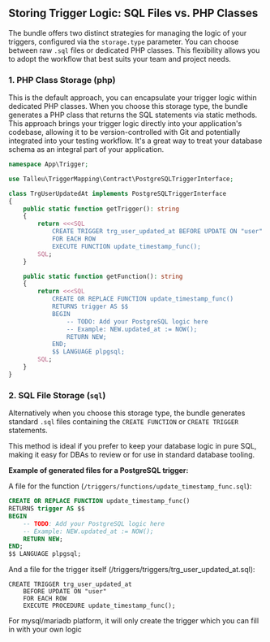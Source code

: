 ## Storing Trigger Logic: SQL Files vs. PHP Classes

The bundle offers two distinct strategies for managing the logic of your triggers, configured via the `storage.type` parameter. You can choose between raw `.sql` files or dedicated PHP classes. This flexibility allows you to adopt the workflow that best suits your team and project needs.

### 1. PHP Class Storage (php)

This is the default approach, you can encapsulate your trigger logic within dedicated PHP classes. When you choose this storage type, the bundle generates a PHP class that returns the SQL statements via static methods.
This approach brings your trigger logic directly into your application's codebase, allowing it to be version-controlled with Git and potentially integrated into your testing workflow. It's a great way to treat your database schema as an integral part of your application.

```php
namespace App\Trigger;

use Talleu\TriggerMapping\Contract\PostgreSQLTriggerInterface;

class TrgUserUpdatedAt implements PostgreSQLTriggerInterface
{
    public static function getTrigger(): string
    {
        return <<<SQL
            CREATE TRIGGER trg_user_updated_at BEFORE UPDATE ON "user"
            FOR EACH ROW
            EXECUTE FUNCTION update_timestamp_func();
        SQL;
    }

    public static function getFunction(): string
    {
        return <<<SQL
            CREATE OR REPLACE FUNCTION update_timestamp_func()
            RETURNS trigger AS $$
            BEGIN
                -- TODO: Add your PostgreSQL logic here
                -- Example: NEW.updated_at := NOW();
                RETURN NEW;
            END;
            $$ LANGUAGE plpgsql;
        SQL;
    }
}
```

### 2. SQL File Storage (`sql`)

Alternatively when you choose this storage type, the bundle generates standard `.sql` files containing the `CREATE FUNCTION` or `CREATE TRIGGER` statements.

This method is ideal if you prefer to keep your database logic in pure SQL, making it easy for DBAs to review or for use in standard database tooling.

**Example of generated files for a PostgreSQL trigger:**

A file for the function (`/triggers/functions/update_timestamp_func.sql`):
```sql
CREATE OR REPLACE FUNCTION update_timestamp_func()
RETURNS trigger AS $$
BEGIN
    -- TODO: Add your PostgreSQL logic here
    -- Example: NEW.updated_at := NOW();
    RETURN NEW;
END;
$$ LANGUAGE plpgsql;
```

And a file for the trigger itself (/triggers/triggers/trg_user_updated_at.sql):
```
CREATE TRIGGER trg_user_updated_at
    BEFORE UPDATE ON "user"
    FOR EACH ROW
    EXECUTE PROCEDURE update_timestamp_func();
```

For mysql/mariadb platform, it will only create the trigger which you can fill in with your own logic
